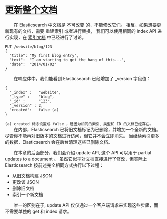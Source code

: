 # [更新整个文档](06_updating_whole_document.md)  
&emsp;&emsp;在 Elasticsearch 中文档是 不可改变 的，不能修改它们。
相反，如果想要更新现有的文档，需要 重建索引 或者进行替换， 
我们可以使用相同的 index API 进行实现，在 [索引文档](03_indexing_document.md) 中已经进行了讨论。
```$xslt
PUT /website/blog/123
{
  "title": "My first blog entry",
  "text":  "I am starting to get the hang of this...",
  "date":  "2014/01/02"
}
```
&emsp;&emsp;在响应体中，我们能看到 Elasticsearch 已经增加了 _version 字段值：
```$xslt
{
  "_index" :   "website",
  "_type" :    "blog",
  "_id" :      "123",
  "_version" : 2,
  "created":   false (a)
}
```
`(a) created 标志设置成 false ，是因为相同的索引、类型和 ID 的文档已经存在。`
&emsp;&emsp;在内部，Elasticsearch 已将旧文档标记为已删除，并增加一个全新的文档。
 尽管你不能再对旧版本的文档进行访问，但它并不会立即消失。
 当继续索引更多的数据，Elasticsearch 会在后台清理这些已删除文档。

&emsp;&emsp;在本章的后面部分，我们会介绍 update API, 这个 API 可以用于 partial updates to a document 。
虽然它似乎对文档直接进行了修改，但实际上 Elasticsearch 按前述完全相同方式执行以下过程：

* 从旧文档构建 JSON
* 更改该 JSON
* 删除旧文档
* 索引一个新文档      

&emsp;&emsp;唯一的区别在于, update API 仅仅通过一个客户端请求来实现这些步骤，而不需要单独的 get 和 index 请求。